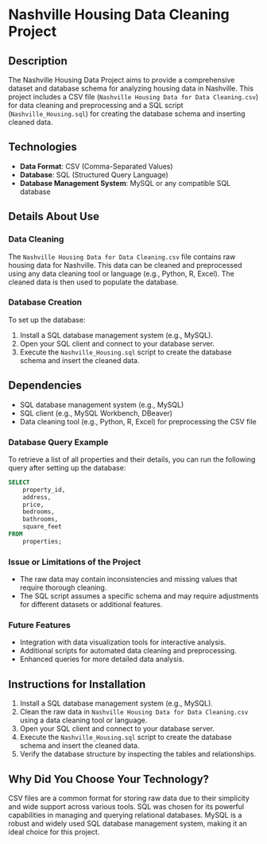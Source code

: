 
# Nashville Housing Data Cleaning Project

## Description

The Nashville Housing Data Project aims to provide a comprehensive dataset and database schema for analyzing housing data in Nashville. This project includes a CSV file (`Nashville Housing Data for Data Cleaning.csv`) for data cleaning and preprocessing and a SQL script (`Nashville_Housing.sql`) for creating the database schema and inserting cleaned data.

## Technologies

- **Data Format**: CSV (Comma-Separated Values)
- **Database**: SQL (Structured Query Language)
- **Database Management System**: MySQL or any compatible SQL database

## Details About Use

### Data Cleaning

The `Nashville Housing Data for Data Cleaning.csv` file contains raw housing data for Nashville. This data can be cleaned and preprocessed using any data cleaning tool or language (e.g., Python, R, Excel). The cleaned data is then used to populate the database.

### Database Creation

To set up the database:

1. Install a SQL database management system (e.g., MySQL).
2. Open your SQL client and connect to your database server.
3. Execute the `Nashville_Housing.sql` script to create the database schema and insert the cleaned data.

## Dependencies

- SQL database management system (e.g., MySQL)
- SQL client (e.g., MySQL Workbench, DBeaver)
- Data cleaning tool (e.g., Python, R, Excel) for preprocessing the CSV file

### Database Query Example

To retrieve a list of all properties and their details, you can run the following query after setting up the database:

```SQL
SELECT 
    property_id,
    address,
    price,
    bedrooms,
    bathrooms,
    square_feet
FROM 
    properties;
```

### Issue or Limitations of the Project

- The raw data may contain inconsistencies and missing values that require thorough cleaning.
- The SQL script assumes a specific schema and may require adjustments for different datasets or additional features.

### Future Features

- Integration with data visualization tools for interactive analysis.
- Additional scripts for automated data cleaning and preprocessing.
- Enhanced queries for more detailed data analysis.

## Instructions for Installation

1. Install a SQL database management system (e.g., MySQL).
2. Clean the raw data in `Nashville Housing Data for Data Cleaning.csv` using a data cleaning tool or language.
3. Open your SQL client and connect to your database server.
4. Execute the `Nashville_Housing.sql` script to create the database schema and insert the cleaned data.
5. Verify the database structure by inspecting the tables and relationships.

## Why Did You Choose Your Technology?

CSV files are a common format for storing raw data due to their simplicity and wide support across various tools. SQL was chosen for its powerful capabilities in managing and querying relational databases. MySQL is a robust and widely used SQL database management system, making it an ideal choice for this project.
